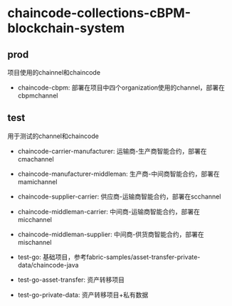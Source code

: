 # chaincode-collections-cBPM-blockchain-system



## prod

项目使用的chainnel和chaincode

- chaincode-cbpm: 部署在项目中四个organization使用的channel，部署在cbpmchannel

## test

用于测试的channel和chaincode

- chaincode-carrier-manufacturer: 运输商-生产商智能合约，部署在cmachannel
- chaincode-manufacturer-middleman: 生产商-中间商智能合约，部署在mamichannel
- chaincode-supplier-carrier: 供应商-运输商智能合约，部署在scchannel
- chaincode-middleman-carrier: 中间商-运输商智能合约，部署在micchannel
- chaincode-middleman-supplier: 中间商-供货商智能合约，部署在mischannel

- test-go: 基础项目，参考fabric-samples/asset-transfer-private-data/chaincode-java
- test-go-asset-transfer: 资产转移项目
- test-go-private-data: 资产转移项目+私有数据

